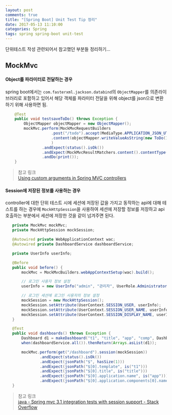 ```yaml
---
layout: post
comments: true
title: "[Spring Boot] Unit Test Tip 정리"
date: 2017-05-13 11:10:00
categories: Spring
tags: spring spring-boot unit-test
---
```


단위테스트 작성 관련되어서 참고했던 부분들 정리하기...

## MockMvc 
#### Object를 파라미터로 전달하는 경우
spring boot에서는 `com.fasterxml.jackson.databind`의  `ObjectMapper`를 의존라이브러리로 포함하고 있어서 해당 객체를 파라미터 전달을 위해 object를 json으로 변환하기 위해 사용하면 됨.
```java
    @Test
    public void testsaveToDo() throws Exception {
        ObjectMapper objectMapper = new ObjectMapper();
        mockMvc.perform(MockMvcRequestBuilders
                    .post("/todo").accept(MediaType.APPLICATION_JSON_UTF8)
                    .content(objectMapper.writeValueAsString(new ToDo(1, "go shopping", false)))
                    )
                .andExpect(status().isOk())
                .andExpect(MockMvcResultMatchers.content().contentType(MediaType.APPLICATION_JSON_UTF8))
                .andDo(print());
    }
```

> 참고 링크<br/>
> [Using custom arguments in Spring MVC controllers](https://sdqali.in/blog/2016/01/29/using-custom-arguments-in-spring-mvc-controllers/)    
 
#### Session에 저장된 정보를 사용하는 경우    
 controller에 대한 단위 테스트 시에 세션에 저장된 값을 가지고 동작하는 api에 대해 테스트를 하는 경우에 `MockHttpSession`을 사용하여 세션에 저장할 정보를 저장하고 api 호출하는 부분에서 세션에 저장한 것을 같이 넘겨주면 된다.    
 ```java
    private MockMvc mockMvc;
    private MockHttpSession mockSession;

    @Autowired private WebApplicationContext wac;
    @Autowired private DashboardService dashboardService;

    private UserInfo userInfo;

    @Before
    public void before() {
        mockMvc = MockMvcBuilders.webAppContextSetup(wac).build();

        // 로그인 사용자 정보 설정
        userInfo = new UserInfo("admin", "관리자", UserRole.Administrator);

        // 로그인 세션에 로그인 사용자의 정보 설정
        mockSession = new MockHttpSession();
        mockSession.setAttribute(UserContext.SESSION_USER, userInfo);
        mockSession.setAttribute(UserContext.SESSION_USER_NAME, userInfo.getUsername());
        mockSession.setAttribute(UserContext.SESSION_DISPLAY_NAME, userInfo.getDisplayName());
    }

    @Test
    public void dashboards() throws Exception {
        Dashboard d1 = makeDashboard("t1", "title", "app", "comp", DashboardType.Team);
        when(dashboardService.all()).thenReturn(Arrays.asList(d1));

        mockMvc.perform(get("/dashboard").session(mockSession))
                .andExpect(status().isOk())
                .andExpect(jsonPath("$", hasSize(1)))
                .andExpect(jsonPath("$[0].template", is("t1")))
                .andExpect(jsonPath("$[0].title", is("title")))
                .andExpect(jsonPath("$[0].application.name", is("app")))
                .andExpect(jsonPath("$[0].application.components[0].name", is("comp")));
    }
```


> 참고 링크<br/>
> [java - Spring mvc 3.1 integration tests with session support - Stack Overflow](https://stackoverflow.com/questions/13687055/spring-mvc-3-1-integration-tests-with-session-support)     